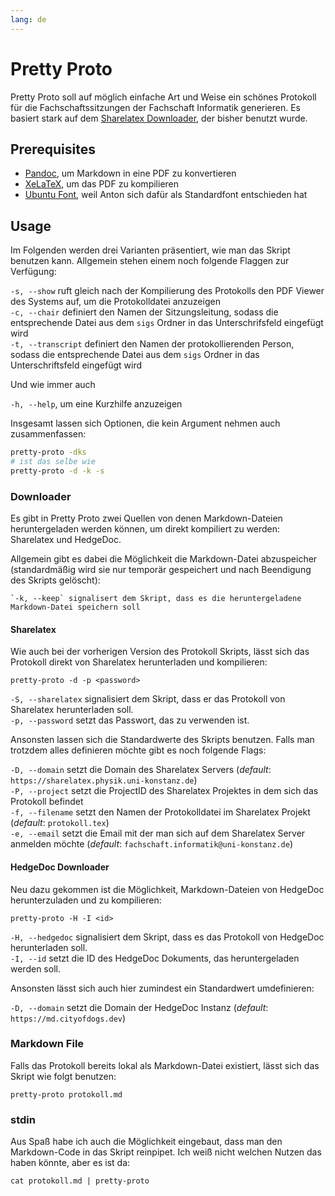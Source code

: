 ```yaml
---
lang: de
---
```


# Pretty Proto
Pretty Proto soll auf möglich einfache Art und Weise ein schönes Protokoll für die Fachschaftssitzungen der Fachschaft Informatik generieren. Es basiert stark auf dem [Sharelatex Downloader](https://gitlab.inf.uni-konstanz.de/dominik.fidas/sharelatex-downloader), der bisher benutzt wurde.

## Prerequisites
- [Pandoc](https://pandoc.org/), um Markdown in eine PDF zu konvertieren
- [XeLaTeX](https://www.overleaf.com/learn/latex/XeLaTeX), um das PDF zu kompilieren
- [Ubuntu Font](https://design.ubuntu.com/font/), weil Anton sich dafür als Standardfont entschieden hat

## Usage
Im Folgenden werden drei Varianten präsentiert, wie man das Skript benutzen kann. Allgemein stehen einem noch folgende Flaggen zur Verfügung:

`-s, --show` ruft gleich nach der Kompilierung des Protokolls den PDF Viewer des Systems auf, um die Protokolldatei anzuzeigen  
`-c, --chair` definiert den Namen der Sitzungsleitung, sodass die entsprechende Datei aus dem `sigs` Ordner in das Unterschrifsfeld eingefügt wird  
`-t, --transcript` definiert den Namen der protokollierenden Person, sodass die entsprechende Datei aus dem `sigs` Ordner in das Unterschriftsfeld eingefügt wird

Und wie immer auch

`-h, --help`, um eine Kurzhilfe anzuzeigen

Insgesamt lassen sich Optionen, die kein Argument nehmen auch zusammenfassen:
```sh
pretty-proto -dks
# ist das selbe wie
pretty-proto -d -k -s
```

### Downloader
Es gibt in Pretty Proto zwei Quellen von denen Markdown-Dateien heruntergeladen werden können, um direkt kompiliert zu werden: Sharelatex und HedgeDoc.

Allgemein gibt es dabei die Möglichkeit die Markdown-Datei abzuspeicher (standardmäßig wird sie nur temporär gespeichert und nach Beendigung des Skripts gelöscht):

    `-k, --keep` signalisert dem Skript, dass es die heruntergeladene Markdown-Datei speichern soll  

#### Sharelatex
Wie auch bei der vorherigen Version des Protokoll Skripts, lässt sich das Protokoll direkt von Sharelatex herunterladen und kompilieren:

```pretty-proto -d -p <password>```

`-S, --sharelatex` signalisiert dem Skript, dass er das Protokoll von Sharelatex herunterladen soll.  
`-p, --password` setzt das Passwort, das zu verwenden ist.  

Ansonsten lassen sich die Standardwerte des Skripts benutzen. Falls man trotzdem alles definieren möchte gibt es noch folgende Flags:

`-D, --domain` setzt die Domain des Sharelatex Servers (*default*: `https://sharelatex.physik.uni-konstanz.de`)  
`-P, --project` setzt die ProjectID des Sharelatex Projektes in dem sich das Protokoll befindet  
`-f, --filename` setzt den Namen der Protokolldatei im Sharelatex Projekt (*default*: `protokoll.tex`)  
`-e, --email` setzt die Email mit der man sich auf dem Sharelatex Server anmelden möchte (*default*: `fachschaft.informatik@uni-konstanz.de`)  

#### HedgeDoc Downloader
Neu dazu gekommen ist die Möglichkeit, Markdown-Dateien von HedgeDoc herunterzuladen und zu kompilieren:

```pretty-proto -H -I <id>```

`-H, --hedgedoc` signalisiert dem Skript, dass es das Protokoll von HedgeDoc herunterladen soll.  
`-I, --id` setzt die ID des HedgeDoc Dokuments, das heruntergeladen werden soll.

Ansonsten lässt sich auch hier zumindest ein Standardwert umdefinieren:

`-D, --domain` setzt die Domain der HedgeDoc Instanz (*default*: `https://md.cityofdogs.dev`)

### Markdown File
Falls das Protokoll bereits lokal als Markdown-Datei existiert, lässt sich das Skript wie folgt benutzen:

```pretty-proto protokoll.md```

### stdin
Aus Spaß habe ich auch die Möglichkeit eingebaut, dass man den Markdown-Code in das Skript reinpipet. Ich weiß nicht welchen Nutzen das haben könnte, aber es ist da:

```cat protokoll.md | pretty-proto```
